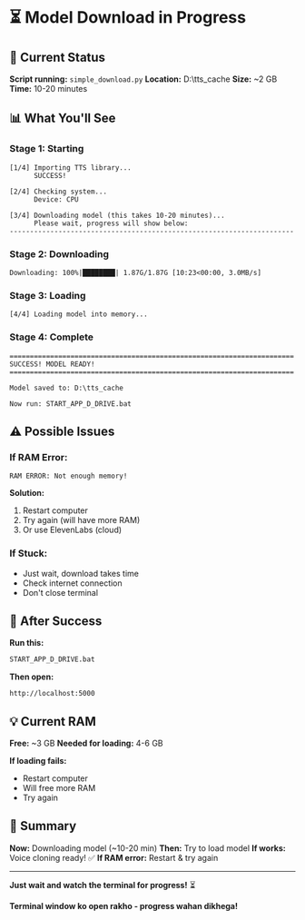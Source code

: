 # ⏳ Model Download in Progress

## 🔄 Current Status

**Script running:** `simple_download.py`
**Location:** D:\tts_cache
**Size:** ~2 GB
**Time:** 10-20 minutes

## 📊 What You'll See

### **Stage 1: Starting**
```
[1/4] Importing TTS library...
      SUCCESS!

[2/4] Checking system...
      Device: CPU

[3/4] Downloading model (this takes 10-20 minutes)...
      Please wait, progress will show below:
----------------------------------------------------------------------
```

### **Stage 2: Downloading**
```
Downloading: 100%|████████| 1.87G/1.87G [10:23<00:00, 3.0MB/s]
```

### **Stage 3: Loading**
```
[4/4] Loading model into memory...
```

### **Stage 4: Complete**
```
======================================================================
SUCCESS! MODEL READY!
======================================================================

Model saved to: D:\tts_cache

Now run: START_APP_D_DRIVE.bat
```

## ⚠️ Possible Issues

### **If RAM Error:**
```
RAM ERROR: Not enough memory!
```

**Solution:**
1. Restart computer
2. Try again (will have more RAM)
3. Or use ElevenLabs (cloud)

### **If Stuck:**
- Just wait, download takes time
- Check internet connection
- Don't close terminal

## 🎯 After Success

**Run this:**
```bash
START_APP_D_DRIVE.bat
```

**Then open:**
```
http://localhost:5000
```

## 💡 Current RAM

**Free:** ~3 GB
**Needed for loading:** 4-6 GB

**If loading fails:**
- Restart computer
- Will free more RAM
- Try again

## 📝 Summary

**Now:** Downloading model (~10-20 min)
**Then:** Try to load model
**If works:** Voice cloning ready! ✅
**If RAM error:** Restart & try again

---

**Just wait and watch the terminal for progress!** ⏳

**Terminal window ko open rakho - progress wahan dikhega!**
